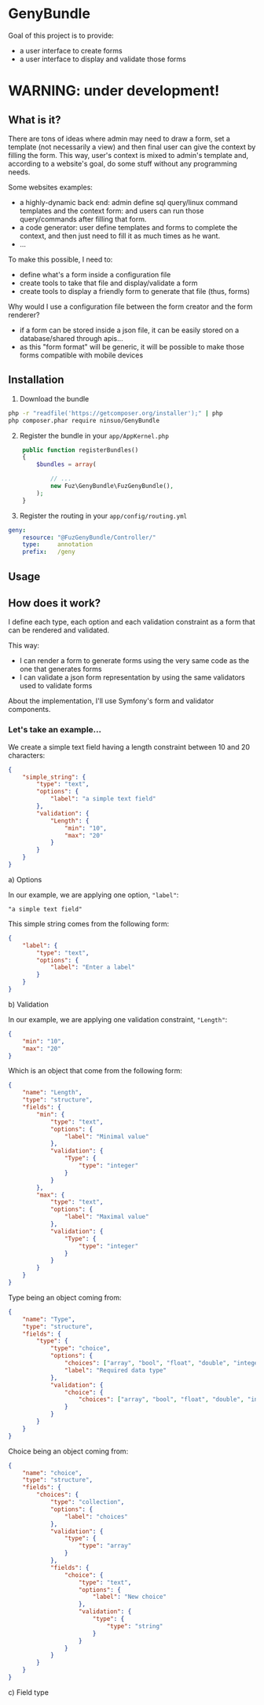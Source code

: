 # GenyBundle

Goal of this project is to provide:
- a user interface to create forms
- a user interface to display and validate those forms

# WARNING: under development!

## What is it?

There are tons of ideas where admin may need to draw a form, set a template (not necessarily a view) and then final user can give the context by filling the form.
This way, user's context is mixed to admin's template and, according to a website's goal, do some stuff without any programming needs.

Some websites examples:
- a highly-dynamic back end: admin define sql query/linux command templates and the context form: and users can run those query/commands after filling that form.
- a code generator: user define templates and forms to complete the context, and then just need to fill it as much times as he want.
- ...

To make this possible, I need to:
- define what's a form inside a configuration file
- create tools to take that file and display/validate a form
- create tools to display a friendly form to generate that file (thus, forms)

Why would I use a configuration file between the form creator and the form renderer?
- if a form can be stored inside a json file, it can be easily stored on a database/shared through apis...
- as this "form format" will be generic, it will be possible to make those forms compatible with mobile devices

## Installation

1) Download the bundle

```sh
php -r "readfile('https://getcomposer.org/installer');" | php
php composer.phar require ninsuo/GenyBundle
```

2) Register the bundle in your `app/AppKernel.php`

```php
    public function registerBundles()
    {
        $bundles = array(

            // ...
            new Fuz\GenyBundle\FuzGenyBundle(),
        );
    }
```

3) Register the routing in your `app/config/routing.yml`

```yml
geny:
    resource: "@FuzGenyBundle/Controller/"
    type:     annotation
    prefix:   /geny
```

## Usage

## How does it work?

I define each type, each option and each validation constraint as a form that can be rendered and validated.

This way:
- I can render a form to generate forms using the very same code as the one that generates forms
- I can validate a json form representation by using the same validators used to validate forms

About the implementation, I'll use Symfony's form and validator components.

### Let's take an example...

We create a simple text field having a length constraint between 10 and 20 characters:

```json
{
    "simple_string": {
        "type": "text",
        "options": {
            "label": "a simple text field"
        },
        "validation": {
            "Length": {
                "min": "10",
                "max": "20"
            }
        }
    }
}
```

a) Options

In our example, we are applying one option, `"label"`:

```
"a simple text field"
```

This simple string comes from the following form:

```json
{
    "label": {
        "type": "text",
        "options": {
            "label": "Enter a label"
        }
    }
}
```

b) Validation

In our example, we are applying one validation constraint, `"Length"`:

```json
{
    "min": "10",
    "max": "20"
}
```

Which is an object that come from the following form:

```json
{
    "name": "Length",
    "type": "structure",
    "fields": {
        "min": {
            "type": "text",
            "options": {
                "label": "Minimal value"
            },
            "validation": {
                "Type": {
                    "type": "integer"
                }
            }
        },
        "max": {
            "type": "text",
            "options": {
                "label": "Maximal value"
            },
            "validation": {
                "Type": {
                    "type": "integer"
                }
            }
        }
    }
}
```

Type being an object coming from:

```json
{
    "name": "Type",
    "type": "structure",
    "fields": {
        "type": {
            "type": "choice",
            "options": {
                "choices": ["array", "bool", "float", "double", "integer", "null", "numeric", "object", "scalar", "string"],
                "label": "Required data type"
            },
            "validation": {
                "choice": {
                    "choices": ["array", "bool", "float", "double", "integer", "null", "numeric", "object", "scalar", "string"]
                }
            }
        }
    }
}
```

Choice being an object coming from:

```json
{
    "name": "choice",
    "type": "structure",
    "fields": {
        "choices": {
            "type": "collection",
            "options": {
                "label": "choices"
            },
            "validation": {
                "type": {
                    "type": "array"
                }
            },
            "fields": {
                "choice": {
                    "type": "text",
                    "options": {
                        "label": "New choice"
                    },
                    "validation": {
                        "type": {
                            "type": "string"
                        }
                    }
                }
            }
        }
    }
}
```

c) Field type
